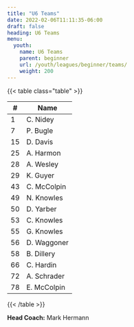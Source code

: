 ```yaml
---
title: "U6 Teams"
date: 2022-02-06T11:11:35-06:00
draft: false
heading: U6 Teams
menu:
  youth:
    name: U6 Teams
    parent: beginner
    url: /youth/leagues/beginner/teams/
    weight: 200
---
```


{{< table class="table" >}}

| #  | Name        |
|----|-------------|
| 1	 | C. Nidey    |
| 7	 | P. Bugle    |
| 15 | D. Davis    |
| 25 | A. Harmon   |
| 28 | A. Wesley   |
| 29 | K. Guyer    |
| 43 | C. McColpin |
| 49 | N. Knowles  |
| 50 | D. Yarber   |
| 53 | C. Knowles  |
| 55 | G. Knowles  |
| 56 | D. Waggoner |
| 58 | B. Dillery  |
| 66 | C. Hardin   |
| 72 | A. Schrader |
| 78 | E. McColpin |

{{< /table >}}

**Head Coach:** Mark Hermann